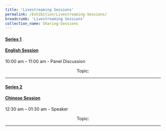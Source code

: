 ```yaml
---
title: 'Livestreaming Sessions'
permalink: /Exhibition/Livestreaming-Sessions/
breadcrumb: 'Livestreaming Sessions'
collection_name: Sharing-Sessions
---
```

<div>
<h4><u>Series 1</u></h4>
<h4><u>English Session</u></h4> 
  <p>10:00 am – 11:00 am  - Panel Discussion</p>
  <p style="text-align:center;"> Topic:</p></div>
  <hr/>
  <div>
<h4><u>Series 2 </u></h4>
<h4><u>Chinese Session</u></h4> 
  <p>12:30 am – 01:30 am  - Speaker</p>
<p style="text-align:center;">
     Topic:</p></div>
  <hr/>


